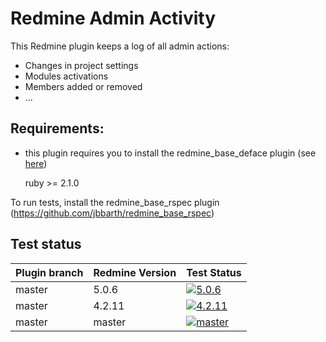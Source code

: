 Redmine Admin Activity
======================

This Redmine plugin keeps a log of all admin actions:
- Changes in project settings
- Modules activations
- Members added or removed
- ...

## Requirements:

* this plugin requires you to install the redmine_base_deface plugin (see [here](https://github.com/jbbarth/redmine_base_deface))

    ruby >= 2.1.0

To run tests, install the redmine_base_rspec plugin (https://github.com/jbbarth/redmine_base_rspec)


## Test status

|Plugin branch| Redmine Version | Test Status       |
|-------------|-----------------|-------------------|
|master       | 5.0.6           | [![5.0.6][1]][5]  |
|master       | 4.2.11          | [![4.2.11][2]][5] |
|master       | master          | [![master][4]][5] |

[1]: https://github.com/nanego/redmine_admin_activity/actions/workflows/5_0_6.yml/badge.svg
[2]: https://github.com/nanego/redmine_admin_activity/actions/workflows/4_2_11.yml/badge.svg
[4]: https://github.com/nanego/redmine_admin_activity/actions/workflows/master.yml/badge.svg
[5]: https://github.com/nanego/redmine_admin_activity/actions
